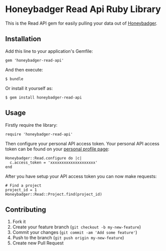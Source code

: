 # Honeybadger Read Api Ruby Library

This is the Read API gem for easily pulling your data out of [Honeybadger](https://www.honeybadger.io/).

## Installation

Add this line to your application's Gemfile:

    gem 'honeybadger-read-api'

And then execute:

    $ bundle

Or install it yourself as:

    $ gem install honeybadger-read-api

## Usage

Firstly require the library:

```
require 'honeybadger-read-api'
```

Then configure your personal API access token. Your personal API access token can be found on your [personal profile page](https://www.honeybadger.io/users/edit):

```
Honeybadger::Read.configure do |c|
  c.access_token = 'xxxxxxxxxxxxxxxxxxxx'
end
```

After you have setup your API access token you can now make requests:

```
# Find a project
project_id = 1
Honeybadger::Read::Project.find(project_id)

```

## Contributing

1. Fork it
2. Create your feature branch (`git checkout -b my-new-feature`)
3. Commit your changes (`git commit -am 'Add some feature'`)
4. Push to the branch (`git push origin my-new-feature`)
5. Create new Pull Request
